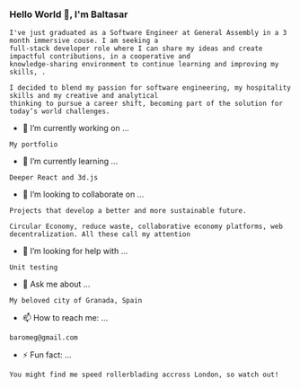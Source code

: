### Hello World 👋, I'm Baltasar
```
I've just graduated as a Software Engineer at General Assembly in a 3 month immersive couse. I am seeking a 
full-stack developer role where I can share my ideas and create impactful contributions, in a cooperative and 
knowledge-sharing environment to continue learning and improving my skills, .

I decided to blend my passion for software engineering, my hospitality skills and my creative and analytical 
thinking to pursue a career shift, becoming part of the solution for today’s world challenges. 
```
- 🔭 I’m currently working on ...
```
My portfolio
```
- 🌱 I’m currently learning ...
```
Deeper React and 3d.js
```
- 👯 I’m looking to collaborate on ...
```
Projects that develop a better and more sustainable future.

Circular Economy, reduce waste, collaborative economy platforms, web decentralization. All these call my attention
```
- 🤔 I’m looking for help with ...
```
Unit testing
```
- 💬 Ask me about ...
```
My beloved city of Granada, Spain
```
- 📫 How to reach me: ...
```
baromeg@gmail.com
```
- ⚡ Fun fact: ...
```
You might find me speed rollerblading accross London, so watch out!
```

